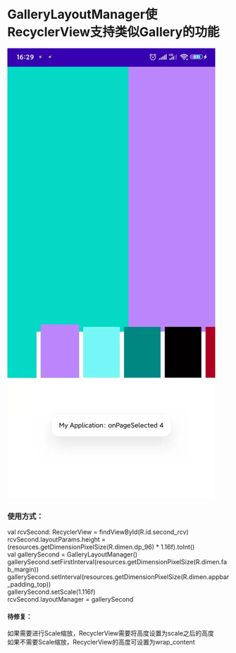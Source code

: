 # GalleryLayoutManager使RecyclerView支持类似Gallery的功能

![Image text](https://github.com/ChasingWord/GalleryLayoutManager/blob/main/screen_shot/1.jpg)

### 使用方式：<br>
 val rcvSecond: RecyclerView = findViewById(R.id.second_rcv)<br>
rcvSecond.layoutParams.height = (resources.getDimensionPixelSize(R.dimen.dp_96) * 1.16f).toInt()<br>
val gallerySecond = GalleryLayoutManager()<br>
gallerySecond.setFirstInterval(resources.getDimensionPixelSize(R.dimen.fab_margin))<br>
gallerySecond.setInterval(resources.getDimensionPixelSize(R.dimen.appbar_padding_top))<br>
gallerySecond.setScale(1.116f)<br>
rcvSecond.layoutManager = gallerySecond<br>

#### 待修复：<br>
如果需要进行Scale缩放，RecyclerView需要将高度设置为scale之后的高度<br>
如果不需要Scale缩放，RecyclerView的高度可设置为wrap_content<br>
